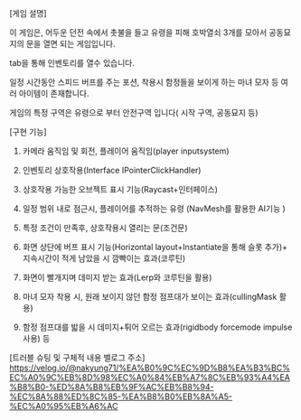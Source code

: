 [게임 설명]  

이 게임은, 어두운 던전 속에서 촛불을 들고 유령을 피해 호박열쇠 3개를 모아서 공동묘지의 문을 열면 되는 게임입니다.  

tab을 통해 인벤토리를 열수 있습니다.  

일정 시간동안 스피드 버프를 주는 포션, 
착용시 함정들을 보이게 하는 마녀 모자 등 여러 아이템이 존재합니다.

게임의 특정 구역은 유령으로 부터 안전구역 입니다( 시작 구역, 공동묘지 등)

[구현 기능]
1. 카메라 움직임 및 회전, 플레이어 움직임(player inputsystem)
 
2. 인벤토리 상호작용(Interface IPointerClickHandler)

3. 상호작용 가능한 오브젝트 표시 기능(Raycast+인터페이스)

4. 일정 범위 내로 점근시, 플레이어를 추적하는 유령 (NavMesh를 활용한 AI기능 ) 
5. 특정 조건이 만족후, 상호작용시 열리는 문(조건문)
6. 화면 상단에 버프 표시 기능(Horizontal layout+Instantiate을 통해 슬롯 추가)+ 지속시간이 적게 남았을 시 깜빡이는 효과(코루틴)
7. 화면이 빨개지며 데미지 받는 효과(Lerp와 코루틴을 활용)
8. 마녀 모자 착용 시, 원래 보이지 않던 함정 점프대가 보이는 효과(cullingMask 활용)
8. 함정 점프대를 밟을 시 데미지+튀어 오르는 효과(rigidbody forcemode impulse사용) 등

[트러블 슈팅 및 구체적 내용 벨로그 주소]  
https://velog.io/@nakyung71/%EA%B0%9C%EC%9D%B8%EA%B3%BC%EC%A0%9C%EB%8D%98%EC%A0%84%EB%A7%8C%EB%93%A4%EA%B8%B0-%ED%8A%B8%EB%9F%AC%EB%B8%94-%EC%8A%88%ED%8C%85-%EA%B8%B0%EB%8A%A5-%EC%A0%95%EB%A6%AC
